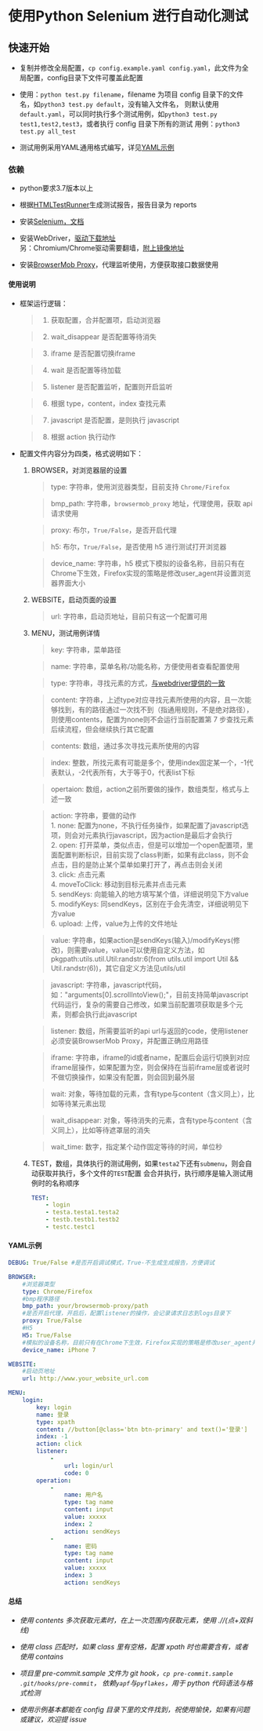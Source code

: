 # 使用Python Selenium 进行自动化测试

## 快速开始

- 复制并修改全局配置，```cp config.example.yaml config.yaml```，此文件为全局配置，config目录下文件可覆盖此配置

- 使用：```python test.py filename```，filename 为项目 config 目录下的文件名，如`python3 test.py default`，没有输入文件名，
则默认使用`default.yaml`，可以同时执行多个测试用例，如`python3 test.py test1,test2,test3`，或者执行 config 目录下所有的测试
用例：`python3 test.py all_test`

- 测试用例采用YAML通用格式编写，详见[YAML示例](#YAML示例)

### 依赖

* python要求3.7版本以上

* 根据[HTMLTestRunner](https://pypi.org/project/HTMLTestRunner-Python3/)生成测试报告，报告目录为 reports

* 安装[Selenium，文档](https://www.selenium.dev/documentation/zh-cn/)

* 安装WebDriver，[驱动下载地址](https://www.selenium.dev/documentation/zh-cn/webdriver/driver_requirements/)  
    另：Chromium/Chrome驱动需要翻墙，[附上镜像地址](http://npm.taobao.org/mirrors/chromedriver/)

* 安装[BrowserMob Proxy](https://github.com/lightbody/browsermob-proxy/releases/tag/browsermob-proxy-2.1.4)，代理监听使用，方便获取接口数据使用

#### 使用说明

* 框架运行逻辑：

    > 1. 获取配置，合并配置项，启动浏览器

    > 2. wait_disappear 是否配置等待消失

    > 3. iframe 是否配置切换iframe

    > 4. wait 是否配置等待加载

    > 5. listener 是否配置监听，配置则开启监听

    > 6. 根据 type，content，index 查找元素

    > 7. javascript 是否配置，是则执行 javascript

    > 8. 根据 action 执行动作

* 配置文件内容分为四类，格式说明如下：  
    1. BROWSER，对浏览器层的设置
    
        > type: 字符串，使用浏览器类型，目前支持 `Chrome/Firefox`
                                                          
        > bmp_path: 字符串，`browsermob_proxy` 地址，代理使用，获取 api 请求使用
                                                          
        > proxy: 布尔，`True/False`，是否开启代理
                                                          
        > h5: 布尔，`True/False`，是否使用 h5 进行测试打开浏览器
                                                          
        > device_name: 字符串，h5 模式下模拟的设备名称，目前只有在Chrome下生效，Firefox实现的策略是修改user_agent并设置浏览器界面大小
    
    2. WEBSITE，启动页面的设置
    
        > url: 字符串，启动页地址，目前只有这一个配置可用
    
    3. MENU，测试用例详情
    
        > key: 字符串，菜单路径
        
        > name: 字符串，菜单名称/功能名称，方便使用者查看配置使用
        
        > type: 字符串，寻找元素的方式，[与webdriver提供的一致](https://www.selenium.dev/documentation/zh-cn/getting_started_with_webdriver/locating_elements/)
        
        > content: 字符串，上述type对应寻找元素所使用的内容，且一次能够找到，有的路径通过一次找不到（指通用规则，不是绝对路径），则使用contents，配置为none则不会运行当前配置第 7 步查找元素后续流程，但会继续执行其它配置
        
        > contents: 数组，通过多次寻找元素所使用的内容
        
        > index: 整数，所找元素有可能是多个，使用index固定某一个，-1代表默认，-2代表所有，大于等于0，代表list下标
        
        > opertaion: 数组，action之前所要做的操作，数组类型，格式与上述一致
        
        > action: 字符串，要做的动作  
            1. none: 配置为none，不执行任务操作，如果配置了javascript选项，则会对元素执行javascript，因为action是最后才会执行  
            2. open: 打开菜单，类似点击，但是可以增加一个open配置项，里面配置判断标识，目前实现了class判断，如果有此class，则不会点击，目的是防止某个菜单如果打开了，再点击则会关闭  
            3. click: 点击元素  
            4. moveToClick: 移动到目标元素并点击元素  
            5. sendKeys: 向能输入的地方填写某个值，详细说明见下方value  
            5. modifyKeys: 同sendKeys，区别在于会先清空，详细说明见下方value  
            6. upload: 上传，value为上传的文件地址  
        
        > value: 字符串，如果action是sendKeys(输入)/modifyKeys(修改)，则需要value，value可以使用自定义方法，如pkgpath:utils.util.Util:randstr:6(from utils.util import Util && Util.randstr(6))，其它自定义方法见utils/util

        > javascript: 字符串，javascript代码，如："arguments[0].scrollIntoView();"，目前支持简单javascript代码运行，复杂的需要自己修改，如果当前配置项获取是多个元素，则都会执行此javascript
        
        > listener: 数组，所需要监听的api url与返回的code，使用listener必须安装BrowserMob Proxy，并配置正确应用路径

        > iframe: 字符串，iframe的id或者name，配置后会运行切换到对应iframe层操作，如果配置为空，则会保持在当前iframe层或者说时不做切换操作，如果没有配置，则会回到最外层

        > wait: 对象，等待加载的元素，含有type与content（含义同上），比如等待某元素出现

        > wait_disappear: 对象，等待消失的元素，含有type与content（含义同上），比如等待遮罩层的消失

        > wait_time: 数字，指定某个动作固定等待的时间，单位秒
    
    4. TEST，数组，具体执行的测试用例，如果`testa2`下还有`submenu`，则会自动获取并执行，多个文件的`TEST`配置
    会合并执行，执行顺序是输入测试用例时的名称顺序
        ```yaml
        TEST:
            - login
            - testa.testa1.testa2
            - testb.testb1.testb2
            - testc.testc1
        ```
    
#### YAML示例
```yaml
DEBUG: True/False #是否开启调试模式，True-不生成生成报告，方便调试

BROWSER:
    #浏览器类型
    type: Chrome/Firefox
    #bmp程序路径
    bmp_path: your/browsermob-proxy/path
    #是否开启代理，开启后，配置listener的操作，会记录请求日志到logs目录下
    proxy: True/False
    #H5
    H5: True/False
    #模拟的设备名称，目前只有在Chrome下生效，Firefox实现的策略是修改user_agent并设置浏览器界面大小
    device_name: iPhone 7

WEBSITE:
    #启动页地址
    url: http://www.your_website_url.com

MENU:
    login:
        key: login
        name: 登录
        type: xpath
        content: //button[@class='btn btn-primary' and text()='登录']
        index: -1
        action: click
        listener:
            -
                url: login/url
                code: 0
        operation:
            -
                name: 用户名
                type: tag name
                content: input
                value: xxxxx
                index: 2
                action: sendKeys
            -
                name: 密码
                type: tag name
                content: input
                value: xxxxx
                index: 3
                action: sendKeys
```
    
#### 总结

* _使用 contents 多次获取元素时，在上一次范围内获取元素，使用 .//(点+双斜线)_

* _使用 class 匹配时，如果 class 里有空格，配置 xpath 时也需要含有，或者使用 contains_ 

* _项目里 pre-commit.sample 文件为 git hook，`cp pre-commit.sample .git/hooks/pre-commit`，
依赖`yapf`与`pyflakes`，用于 python 代码语法与格式检测_

* _使用示例基本都能在 config 目录下里的文件找到，祝使用愉快，如果有问题或建议，欢迎提 issue_
